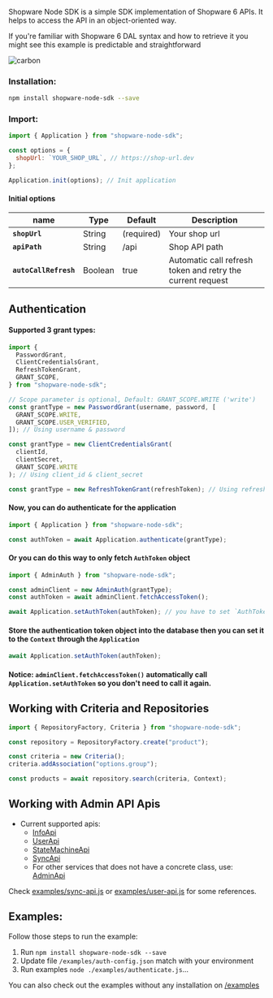 Shopware Node SDK is a simple SDK implementation of Shopware 6 APIs. It helps to access the API in an object-oriented way.

If you're familiar with Shopware 6 DAL syntax and how to retrieve it you might see this example is predictable and straightforward

![carbon](https://user-images.githubusercontent.com/8193345/154450648-7e7a4a53-788b-432b-afc6-b38897c976d4.png)

### Installation:

```sh
npm install shopware-node-sdk --save
```

### Import:

```js
import { Application } from "shopware-node-sdk";

const options = {
  shopUrl: `YOUR_SHOP_URL`, // https://shop-url.dev
};

Application.init(options); // Init application
```

#### Initial options

| name                  | Type    | Default    | Description                                                |
|-----------------------|---------|------------|------------------------------------------------------------|
| **`shopUrl`**         | String  | (required) | Your shop url                                              |
| **`apiPath`**         | String  | /api       | Shop API path                                              |
| **`autoCallRefresh`** | Boolean | true       | Automatic call refresh token and retry the current request |

## Authentication

#### Supported 3 grant types:

```js
import {
  PasswordGrant,
  ClientCredentialsGrant,
  RefreshTokenGrant,
  GRANT_SCOPE,
} from "shopware-node-sdk";

// Scope parameter is optional, Default: GRANT_SCOPE.WRITE ('write')
const grantType = new PasswordGrant(username, password, [
  GRANT_SCOPE.WRITE,
  GRANT_SCOPE.USER_VERIFIED,
]); // Using username & password

const grantType = new ClientCredentialsGrant(
  clientId,
  clientSecret,
  GRANT_SCOPE.WRITE
); // Using client_id & client_secret

const grantType = new RefreshTokenGrant(refreshToken); // Using refresh_token
```

#### Now, you can do authenticate for the application

```js
import { Application } from "shopware-node-sdk";

const authToken = await Application.authenticate(grantType);
```

#### Or you can do this way to only fetch `AuthToken` object

```js
import { AdminAuth } from "shopware-node-sdk";

const adminClient = new AdminAuth(grantType);
const authToken = await adminClient.fetchAccessToken();

await Application.setAuthToken(authToken); // you have to set `AuthToken` object to `Application`
```

#### Store the authentication token object into the database then you can set it to the `Context` through the `Application`

```js
await Application.setAuthToken(authToken);
```

#### **Notice:** `adminClient.fetchAccessToken()` automatically call `Application.setAuthToken` so you don't need to call it again.

## Working with Criteria and Repositories

```js
import { RepositoryFactory, Criteria } from "shopware-node-sdk";

const repository = RepositoryFactory.create("product");

const criteria = new Criteria();
criteria.addAssociation("options.group");

const products = await repository.search(criteria, Context);
```

## Working with Admin API Apis
- Current supported apis:
    - [InfoApi](/src/api/info.api.ts)
    - [UserApi](/src/api/user.api.ts)
    - [StateMachineApi](/src/api/state-machine.api.ts)
    - [SyncApi](/src/api/sync.api.ts)
    - For other services that does not have a concrete class, use: [AdminApi](/src/api/admin.api.ts)

Check [examples/sync-api.js](/examples/sync-api.js) or [examples/user-api.js](/examples/user-api.js) for some references.

## Examples:

Follow those steps to run the example:

1. Run `npm install shopware-node-sdk --save`
2. Update file `/examples/auth-config.json` match with your environment
3. Run examples `node ./examples/authenticate.js`...

You can also check out the examples without any installation on [/examples](./examples)
